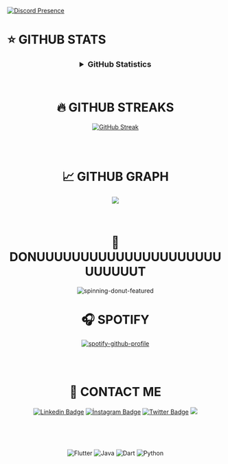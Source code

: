 


[![Discord Presence](https://lanyard.cnrad.dev/api/144541504852066304
                            )](https://discord.com/users/144541504852066304)



# ⭐ GITHUB STATS
<details align="center">
  <summary style="font-weight: bold; font-size: 18px">GitHub Statistics</summary>
<img src="https://github-readme-stats.vercel.app/api?username=kebabrock&show_icons=true&theme=elegant" width="%100" height="150px" alt="stats" />
<img src="https://github-readme-stats.vercel.app/api/top-langs/?username=kebabrock0&layout=compact&theme=elegant" width="%100" height="150px" alt="stats" />
<img src="https://github-profile-trophy.vercel.app/?username=kebabrock0&theme=elegant" width="%100" height="150px" alt="stats" />

</details>

<br/>
<br/>



<div align = "center">

	
	
# 🔥 GITHUB STREAKS
	
[![GitHub Streak](https://github-readme-streak-stats.herokuapp.com/?user=Kebabrock0&theme=elegant)](https://git.io/streak-stats)


<br/>
<br/>


# 📈 GITHUB GRAPH

<div  align="center"> <img src="https://activity-graph.herokuapp.com/graph?username=Kebabrock0&theme=elegant" /></div>

<br/> 
<br/>

# 🍩 DONUUUUUUUUUUUUUUUUUUUUUUUUUUUT

![spinning-donut-featured](https://user-images.githubusercontent.com/97029034/147956278-10493ad0-caae-4260-8eb1-7204e5459278.gif)
	
# 🎧 SPOTIFY
	
[![spotify-github-profile](https://spotify-github-profile.vercel.app/api/view?uid=diy4367nwpr70x19t5q70kcfx&cover_image=true&theme=novatorem&bar_color=53b14f&bar_color_cover=false)](https://github.com/kittinan/spotify-github-profile)
	
<br/> 
<br/>

# 📓 CONTACT ME 
	

[![Linkedin Badge](https://img.shields.io/badge/Linkedin-Follow-blue?style=for-the-badge&logo=linkedin)](https://www.linkedin.com/in/rashitkebabrock/) 
[![İnstagram Badge](https://img.shields.io/badge/Instagram-Follow-orange?style=for-the-badge&logo=instagram)](https://www.instagram.com/rashitbu/)
[![Twitter Badge](https://img.shields.io/badge/Twitter-Follow-blue?style=for-the-badge&logo=twitter)](https://www.twitter.com/rashitbu/)
![](https://komarev.com/ghpvc/?username=kebabrock0&color=blue)

<br>
<br>
<br>

![Flutter](https://img.shields.io/badge/flutter-%230175C2.svg?style=for-the-badge&logo=flutter&logoColor=white)
![Java](https://img.shields.io/badge/java-%23ED8B00.svg?style=for-the-badge&logo=java&logoColor=white)
![Dart](https://img.shields.io/badge/dart-%230175C2.svg?style=for-the-badge&logo=dart&logoColor=white)
![Python](https://img.shields.io/badge/python-3670A0?style=for-the-badge&logo=python&logoColor=ffdd54)
	
	
	
	
	
<div/>
